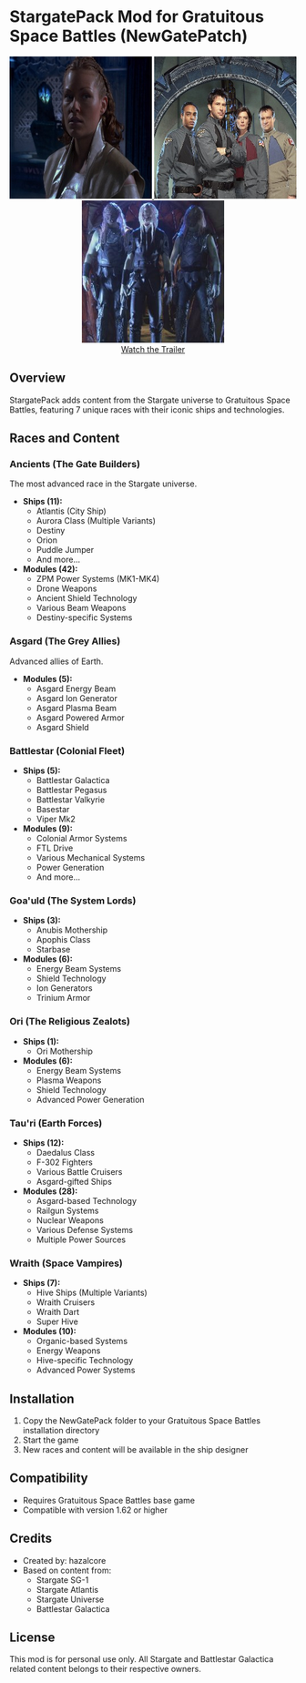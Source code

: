 # StargatePack Mod for Gratuitous Space Battles (NewGatePatch)

<div align="center">
  <a href="https://youtu.be/Av5ip-9vWcU">
    <img src="backdrops/anci.jpg" width="250" alt="Watch the trailer"/>
  </a>
  <img src="backdrops/taur.jpg" width="250" />
  <img src="backdrops/wrai.jpg" width="250" />
</div>

<div align="center">
  <a href="https://youtu.be/Av5ip-9vWcU">Watch the Trailer</a>
</div>

## Overview
StargatePack adds content from the Stargate universe to Gratuitous Space Battles, featuring 7 unique races with their iconic ships and technologies.

## Races and Content

### Ancients (The Gate Builders)
The most advanced race in the Stargate universe.
- **Ships (11):**
  - Atlantis (City Ship)
  - Aurora Class (Multiple Variants)
  - Destiny
  - Orion
  - Puddle Jumper
  - And more...
- **Modules (42):**
  - ZPM Power Systems (MK1-MK4)
  - Drone Weapons
  - Ancient Shield Technology
  - Various Beam Weapons
  - Destiny-specific Systems

### Asgard (The Grey Allies)
Advanced allies of Earth.
- **Modules (5):**
  - Asgard Energy Beam
  - Asgard Ion Generator
  - Asgard Plasma Beam
  - Asgard Powered Armor
  - Asgard Shield

### Battlestar (Colonial Fleet)
- **Ships (5):**
  - Battlestar Galactica
  - Battlestar Pegasus
  - Battlestar Valkyrie
  - Basestar
  - Viper Mk2
- **Modules (9):**
  - Colonial Armor Systems
  - FTL Drive
  - Various Mechanical Systems
  - Power Generation
  - And more...

### Goa'uld (The System Lords)
- **Ships (3):**
  - Anubis Mothership
  - Apophis Class
  - Starbase
- **Modules (6):**
  - Energy Beam Systems
  - Shield Technology
  - Ion Generators
  - Trinium Armor

### Ori (The Religious Zealots)
- **Ships (1):**
  - Ori Mothership
- **Modules (6):**
  - Energy Beam Systems
  - Plasma Weapons
  - Shield Technology
  - Advanced Power Generation

### Tau'ri (Earth Forces)
- **Ships (12):**
  - Daedalus Class
  - F-302 Fighters
  - Various Battle Cruisers
  - Asgard-gifted Ships
- **Modules (28):**
  - Asgard-based Technology
  - Railgun Systems
  - Nuclear Weapons
  - Various Defense Systems
  - Multiple Power Sources

### Wraith (Space Vampires)
- **Ships (7):**
  - Hive Ships (Multiple Variants)
  - Wraith Cruisers
  - Wraith Dart
  - Super Hive
- **Modules (10):**
  - Organic-based Systems
  - Energy Weapons
  - Hive-specific Technology
  - Advanced Power Systems

## Installation
1. Copy the NewGatePack folder to your Gratuitous Space Battles installation directory
2. Start the game
3. New races and content will be available in the ship designer

## Compatibility
- Requires Gratuitous Space Battles base game
- Compatible with version 1.62 or higher

## Credits
- Created by: hazalcore
- Based on content from:
  - Stargate SG-1
  - Stargate Atlantis
  - Stargate Universe
  - Battlestar Galactica

## License
This mod is for personal use only. All Stargate and Battlestar Galactica related content belongs to their respective owners.
